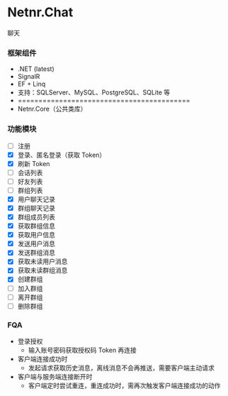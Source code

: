 # Netnr.Chat
聊天

### 框架组件
- .NET (latest)
- SignalR
- EF + Linq
- 支持：SQLServer、MySQL、PostgreSQL、SQLite 等
- ==========================================
- Netnr.Core（公共类库）

### 功能模块
- [ ] 注册
- [x] 登录、匿名登录（获取 Token）
- [x] 刷新 Token
- [ ] 会话列表
- [ ] 好友列表
- [ ] 群组列表
- [x] 用户聊天记录
- [x] 群组聊天记录
- [x] 群组成员列表
- [x] 获取群组信息
- [x] 获取用户信息
- [x] 发送用户消息
- [x] 发送群组消息
- [x] 获取未读用户消息
- [x] 获取未读群组消息
- [x] 创建群组
- [ ] 加入群组
- [ ] 离开群组
- [ ] 删除群组

### FQA
- 登录授权
    - 输入账号密码获取授权码 Token 再连接
- 客户端连接成功时
    - 发起请求获取历史消息，离线消息不会再推送，需要客户端主动请求
- 客户端与服务端连接断开时
    - 客户端定时尝试重连，重连成功时，需再次触发客户端连接成功的动作